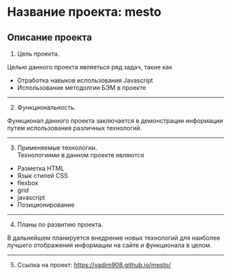 # Название проекта: **mesto** 
## Описание проекта 

1. Цель проекта.  

Целью данного проекта являеться ряд задач, такие как 
* Отработка навыков использования Javascript 
* Использование методолгии БЭМ в проекте 
-------------------------------------------------------------------------------------------------------------- 
2. Функциональность.  

Функционал данного проекта заключается в демонстрации информации путем использования различных технологий.

-------------------------------------------------------------------------------------------------------------- 
3. Применяемые технологии.  
Технологиями в данном проекте являются 
* Разметка HTML 
* Язык стилей CSS 
* flexbox 
* grid 
* javascript 
* Позиционирование 
-------------------------------------------------------------------------------------------------------------- 
4. Планы по развитию проекта.  

В дальнейшем планируется внедрение новых технологий для наиболее лучшего отображения информации на сайте и функционала в целом.

-------------------------------------------------------------------------------------------------------------- 

5. Ссылка на проект: https://vadim908.github.io/mesto/
